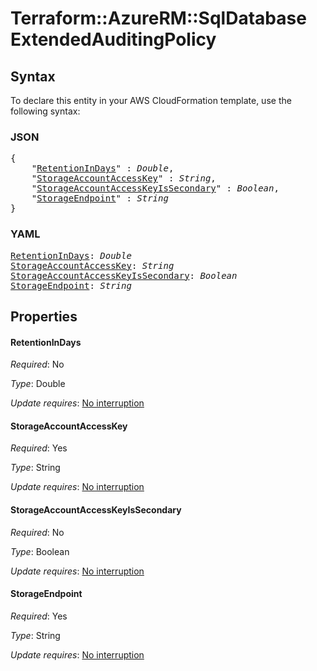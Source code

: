 # Terraform::AzureRM::SqlDatabase ExtendedAuditingPolicy

## Syntax

To declare this entity in your AWS CloudFormation template, use the following syntax:

### JSON

<pre>
{
    "<a href="#retentionindays" title="RetentionInDays">RetentionInDays</a>" : <i>Double</i>,
    "<a href="#storageaccountaccesskey" title="StorageAccountAccessKey">StorageAccountAccessKey</a>" : <i>String</i>,
    "<a href="#storageaccountaccesskeyissecondary" title="StorageAccountAccessKeyIsSecondary">StorageAccountAccessKeyIsSecondary</a>" : <i>Boolean</i>,
    "<a href="#storageendpoint" title="StorageEndpoint">StorageEndpoint</a>" : <i>String</i>
}
</pre>

### YAML

<pre>
<a href="#retentionindays" title="RetentionInDays">RetentionInDays</a>: <i>Double</i>
<a href="#storageaccountaccesskey" title="StorageAccountAccessKey">StorageAccountAccessKey</a>: <i>String</i>
<a href="#storageaccountaccesskeyissecondary" title="StorageAccountAccessKeyIsSecondary">StorageAccountAccessKeyIsSecondary</a>: <i>Boolean</i>
<a href="#storageendpoint" title="StorageEndpoint">StorageEndpoint</a>: <i>String</i>
</pre>

## Properties

#### RetentionInDays

_Required_: No

_Type_: Double

_Update requires_: [No interruption](https://docs.aws.amazon.com/AWSCloudFormation/latest/UserGuide/using-cfn-updating-stacks-update-behaviors.html#update-no-interrupt)

#### StorageAccountAccessKey

_Required_: Yes

_Type_: String

_Update requires_: [No interruption](https://docs.aws.amazon.com/AWSCloudFormation/latest/UserGuide/using-cfn-updating-stacks-update-behaviors.html#update-no-interrupt)

#### StorageAccountAccessKeyIsSecondary

_Required_: No

_Type_: Boolean

_Update requires_: [No interruption](https://docs.aws.amazon.com/AWSCloudFormation/latest/UserGuide/using-cfn-updating-stacks-update-behaviors.html#update-no-interrupt)

#### StorageEndpoint

_Required_: Yes

_Type_: String

_Update requires_: [No interruption](https://docs.aws.amazon.com/AWSCloudFormation/latest/UserGuide/using-cfn-updating-stacks-update-behaviors.html#update-no-interrupt)

